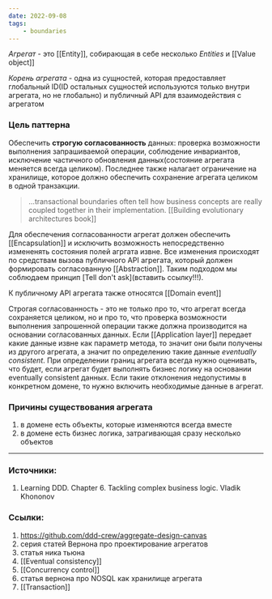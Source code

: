 ```yaml
---
date: 2022-09-08
tags:
    - boundaries
---
```


*Агрегат* - это [[Entity]], собирающая в себе несколько *Entities* и [[Value object]]

*Корень агрегата* - одна из сущностей, которая предоставляет глобальный ID(ID остальных сущностей используются только внутри агрегата, но не глобально) и публичный API для взаимодействия с агрегатом

### Цель паттерна

Обеспечить **строгую согласованность** данных: проверка возможности выполнения запрашиваемой операции, соблюдение инвариантов, исключение частичного обновления данных(состояние агрегата меняется всегда целиком). Последнее также налагает ограничение на хранилище, которое должно обеспечить сохранение агрегата целиком в одной транзакции.

> ...transactional boundaries often tell how business concepts are really coupled together in their implementation. [[Building evolutionary architectures book]]

Для обеспечения согласованности агрегат должен обеспечить [[Encapsulation]] и исключить возможность непосредственно измененять состояния полей агргата извне. Все изменения происходят по средствам вызова публичного API агрегата, который должен формировать согласованную [[Abstraction]]. Таким подходом мы соблюдаем принцип [Tell don't ask](вставить ссылку!!!).

К публичному API агрегата также относятся [[Domain event]]

Строгая согласованность - это не только про то, что агрегат всегда сохраняется целиком, но и про то, что проверка возможности выполнения запрошенной операции также должна производится на основании согласованных данных. Если [[Application layer]] передает какие данные извне как параметр метода, то значит они были получены из другого агрегата, а значит по определению такие данные *eventually consistent*. При определении границ агрегата всегда нужно оценивать, что будет, если агрегат будет выполнять бизнес логику на основании eventually consistent данных. Если такие отклонения недопустимы в конкретном домене, то нужно включить необходимые данные в агрегат.


### Причины существования агрегата
1. в домене есть объекты, которые изменяются всегда вместе
1. в домене есть бизнес логика, затрагивающая сразу несколько объектов


---

### Источники:
1. Learning DDD. Chapter 6. Tackling complex business logic. Vladik Khononov

### Ссылки:
1. https://github.com/ddd-crew/aggregate-design-canvas
1. серия статей Вернона про проектирование агрегатов
1. статья ника тьюна
1. [[Eventual consistency]]
1. [[Concurrency control]]
1. статья вернона про NOSQL как хранилище агрегата
1. [[Transaction]]



